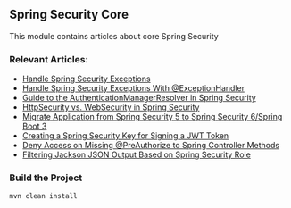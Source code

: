 ## Spring Security Core

This module contains articles about core Spring Security

### Relevant Articles:
- [Handle Spring Security Exceptions](https://www.baeldung.com/spring-security-exceptions)
- [Handle Spring Security Exceptions With @ExceptionHandler](https://www.baeldung.com/spring-security-exceptionhandler)
- [Guide to the AuthenticationManagerResolver in Spring Security](https://www.baeldung.com/spring-security-authenticationmanagerresolver)
- [HttpSecurity vs. WebSecurity in Spring Security](https://www.baeldung.com/spring-security-httpsecurity-vs-websecurity)
- [Migrate Application from Spring Security 5 to Spring Security 6/Spring Boot 3](https://www.baeldung.com/spring-security-migrate-5-to-6)
- [Creating a Spring Security Key for Signing a JWT Token](https://www.baeldung.com/spring-security-sign-jwt-token)
- [Deny Access on Missing @PreAuthorize to Spring Controller Methods](https://www.baeldung.com/spring-deny-access)
- [Filtering Jackson JSON Output Based on Spring Security Role](https://www.baeldung.com/spring-security-role-filter-json)
 
### Build the Project

`mvn clean install`
